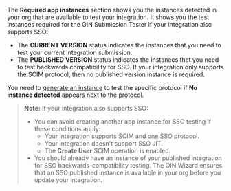 The **Required app instances** section shows you the instances detected in your org that are available to test your integration. It shows you the test instances required for the OIN Submission Tester if your integration also supports SSO:

* The **CURRENT VERSION** status indicates the instances that you need to test your current integration submission.
* The **PUBLISHED VERSION** status indicates the instances that you need to test backwards compatibility for SSO. If your integration only supports the SCIM protocol, then no published version instance is required.

You need to [generate an instance](#generate-instance) to test the specific protocol if **No instance detected** appears next to the protocol.

> **Note:** If your integration also supports SSO:
> * You can avoid creating another app instance for SSO testing if these conditions apply:
>     * Your integration supports SCIM and one SSO protocol.
>     * Your integration doesn't support SSO JIT.
>     * The **Create User** SCIM operation is enabled.
> * You should already have an instance of your published integration for SSO backwards-compatibility testing. The OIN Wizard ensures that an SSO published instance is available in your org before you update your integration.
